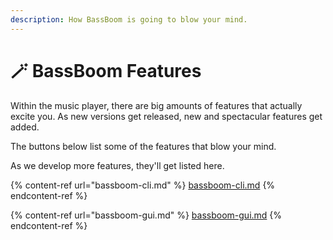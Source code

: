 ```yaml
---
description: How BassBoom is going to blow your mind.
---
```


# 🪄 BassBoom Features

Within the music player, there are big amounts of features that actually excite you. As new versions get released, new and spectacular features get added.

The buttons below list some of the features that blow your mind.

As we develop more features, they'll get listed here.

{% content-ref url="bassboom-cli.md" %}
[bassboom-cli.md](bassboom-cli.md)
{% endcontent-ref %}

{% content-ref url="bassboom-gui.md" %}
[bassboom-gui.md](bassboom-gui.md)
{% endcontent-ref %}
